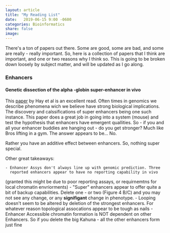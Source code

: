 ```yaml
---
layout: article
title: "My Reading List"
date:   2019-06-15 9:00 -0600
categories: Bioinformatics
share: false
image:
---
```


There's a ton of papers out there. Some are good, some are bad, and some are
really - really important. So, here is a collection of papers that I think are
important, and one or two reasons why I think so. This is going to be broken
down loosely by subject matter, and will be updated as I go along.



### Enhancers 

#### Genetic dissection of the  alpha -globin super-enhancer in vivo

This [paper](https://www.nature.com/articles/ng.3605) by Hay et al is an
excellent read. Often times in genomics we describe phenomena wich we believe
have strong biological implications. The discovery and calssifications of super
enhancers being one such instance. This paper does a great job in going into a
system (mouse) and test the hypothesis that enhancers have emergent quallities. So - if you and all your enhancer buddies are hanging out - do you get stronger? Much like Bros lifting in a gym. The answer appears to be... No.

Rather you have an additive effect between enhancers. So, nothing super
special. 

Other great takeaways:

    - Enhancer Assys don't always line up with genomic prediction. Three
      reported enhancers appear to have no reporting capability in vivo
(granted this might be due to poor reporting assays, or requirnemtns for local
chromatin envriorments)
    - "Super" enhancers appear to offer quite a bit of backup capabilities.
      Delete one - or two (Figure 4 B/C) and you may not see any change, or any
**signifigant** change in phenotype. 
    - Looping doesn't seem to be altered by deletion of the strongest
      enhancers. For whatever reason topological assocations appear to be tough
as nails
    -Enhancer Accessible chromatin formation is NOT dependent on other
Enhancers. So if you delete the big Kahuna - all the other enhancers form just
fine






